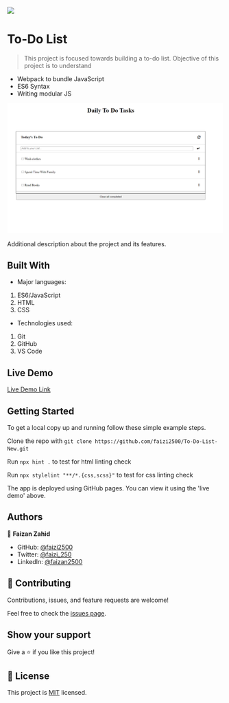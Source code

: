 ![](https://img.shields.io/badge/Microverse-blueviolet)

# To-Do List

> This project is focused towards building a to-do list. Objective of this project is to understand 
- Webpack to bundle JavaScript
- ES6 Syntax
- Writing modular JS

![screenshot](./src/Screenshot.png)

Additional description about the project and its features.

## Built With

- Major languages:
1. ES6/JavaScript
2. HTML
3. CSS
- Technologies used:
1. Git
2. GitHub
3. VS Code

## Live Demo

[Live Demo Link](https://faizi2500.github.io/To-Do-List-New/)


## Getting Started

To get a local copy up and running follow these simple example steps.

Clone the repo with `git clone https://github.com/faizi2500/To-Do-List-New.git`

Run `npx hint .` to test for html linting check

Run `npx stylelint "**/*.{css,scss}"` to test for css linting check

The app is deployed using GitHub pages. You can view it using the 'live demo' above.

## Authors

👤 **Faizan Zahid**

- GitHub: [@faizi2500 ](https://github.com/faizi2500)
- Twitter: [@faizi_250 ](https://twitter.com/Faizy_250) 
- LinkedIn: [@faizan2500](www.linkedin.com/in/faizan2500)

## 🤝 Contributing

Contributions, issues, and feature requests are welcome!

Feel free to check the [issues page](../../issues/).

## Show your support

Give a ⭐️ if you like this project!


## 📝 License

This project is [MIT](./MIT.md) licensed.